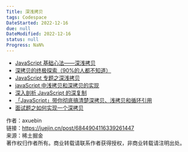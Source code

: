 ```yaml
---
Title: 深浅拷贝
tags: Codespace
DateStarted: 2022-12-16
due: null
DateModified: 2022-12-16
status: null
Progress: NaN%
---
```


- [JavaScript 基础心法——深浅拷贝](https://link.juejin.cn?target=https%3A%2F%2Fgithub.com%2Faxuebin%2Farticles%2Fissues%2F20 "https://github.com/axuebin/articles/issues/20")
- [深拷贝的终极探索（90%的人都不知道）](https://juejin.cn/post/6844903692756336653 "https://juejin.cn/post/6844903692756336653")
- [JavaScript 专题之深浅拷贝](https://link.juejin.cn?target=https%3A%2F%2Fgithub.com%2Fmqyqingfeng%2FBlog%2Fissues%2F32 "https://github.com/mqyqingfeng/Blog/issues/32")
- [javaScript 中浅拷贝和深拷贝的实现](https://link.juejin.cn?target=https%3A%2F%2Fgithub.com%2Fwengjq%2FBlog%2Fissues%2F3 "https://github.com/wengjq/Blog/issues/3")
- [深入剖析 JavaScript 的深复制](https://link.juejin.cn?target=https%3A%2F%2Fjerryzou.com%2Fposts%2Fdive-into-deep-clone-in-javascript%2F "https://jerryzou.com/posts/dive-into-deep-clone-in-javascript/")
- [「JavaScript」带你彻底搞清楚深拷贝、浅拷贝和循环引用](https://link.juejin.cn?target=https%3A%2F%2Fsegmentfault.com%2Fa%2F1190000015042902 "https://segmentfault.com/a/1190000015042902")
- [面试题之如何实现一个深拷贝](https://link.juejin.cn?target=https%3A%2F%2Fgithub.com%2Fyygmind%2Fblog%2Fissues%2F29 "https://github.com/yygmind/blog/issues/29")

作者：axuebin  
链接：https://juejin.cn/post/6844904116339261447  
来源：稀土掘金  
著作权归作者所有。商业转载请联系作者获得授权，非商业转载请注明出处。
